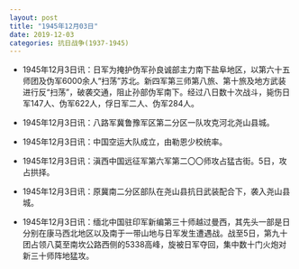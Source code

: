 ```yaml
---
layout: post
title: "1945年12月03日"
date: 2019-12-03
categories: 抗日战争(1937-1945)
---
```


<meta name="referrer" content="no-referrer" />

- 1945年12月3日讯：日军为掩护伪军孙良诚部主力南下盐阜地区，以第六十五师团及伪军6000余人“扫荡”苏北。新四军第三师第八旅、第十旅及地方武装进行反“扫荡”，破袭交通，阻止孙部伪军南下。经过八日数十次战斗，毙伤日军147人、伪军622人，俘日军二人、伪军284人。 

- 1945年12月3日讯：八路军冀鲁豫军区第二分区一队攻克河北尧山县城。 

- 1945年12月3日讯：中国空运大队成立，由勒恩少校统率。 

- 1945年12月3日讯：滇西中国远征军第六军第二〇〇师攻占猛古街。5日，攻占拱择。 

- 1945年12月3日讯：原冀南二分区部队在尧山县抗日武装配合下，袭入尧山县城。 

- 1945年12月3日讯：缅北中国驻印军新编第三十师越过曼西，其先头一部是日分别在康马西北地区以及南于一带山地与日军发生遭遇战。战至5日，第九十团占领八莫至南坎公路西侧的5338高峰，旋被日军夺回，集中数十门火炮对新三十师阵地猛攻。 

